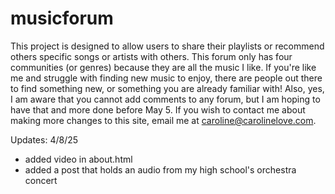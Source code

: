 # musicforum
This project is designed to allow users to share their playlists or recommend others specific songs or artists with others. This forum only has four communities (or genres) because they are all the music I like. If you're like me and struggle with finding new music to enjoy, there are people out there to find something new, or something you are already familiar with!
Also, yes, I am aware that you cannot add comments to any forum, but I am hoping to have that and more done before May 5. If you wish to contact me about making more changes to this site, email me at caroline@carolinelove.com.

Updates:
4/8/25
- added video in about.html
- added a post that holds an audio from my high school's orchestra concert
